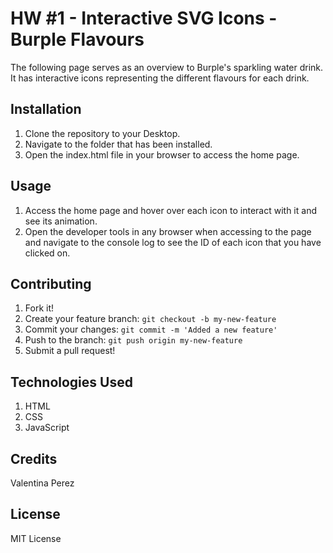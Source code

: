 # HW #1 - Interactive SVG Icons - Burple Flavours

The following page serves as an overview to Burple's sparkling water drink. It has interactive icons representing the
different flavours for each drink.

## Installation

1. Clone the repository to your Desktop.
2. Navigate to the folder that has been installed.
3. Open the index.html file in your browser to access the home page.

## Usage

1. Access the home page and hover over each icon to interact with it and see its animation.
2. Open the developer tools in any browser when accessing to the page and navigate to the console log to see the ID of each icon that you have clicked on.

## Contributing

1. Fork it!
2. Create your feature branch: `git checkout -b my-new-feature`
3. Commit your changes: `git commit -m 'Added a new feature'`
4. Push to the branch: `git push origin my-new-feature`
5. Submit a pull request!

## Technologies Used

1. HTML
2. CSS
3. JavaScript

## Credits

Valentina Perez

## License

MIT License